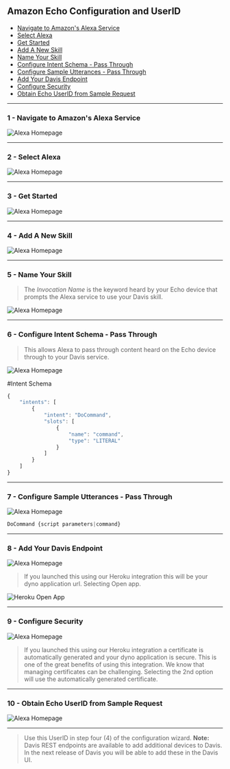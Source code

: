 ## Amazon Echo Configuration and UserID

- [Navigate to Amazon's Alexa Service](https://github.com/ruxit/davis-server/blob/master/setup/echo.md#1---navigate-to-amazons-alexa-service)
- [Select Alexa](https://github.com/ruxit/davis-server/blob/master/setup/echo.md#2---select-alexa)
- [Get Started](https://github.com/ruxit/davis-server/blob/master/setup/echo.md#3---get-started)
- [Add A New Skill](https://github.com/ruxit/davis-server/blob/master/setup/echo.md#4---add-a-new-skill)
- [Name Your Skill](https://github.com/ruxit/davis-server/blob/master/setup/echo.md#5---name-your-skill)
- [Configure Intent Schema - Pass Through](https://github.com/ruxit/davis-server/blob/master/setup/echo.md#6---configure-intent-schema---pass-through)
- [Configure Sample Utterances - Pass Through](https://github.com/ruxit/davis-server/blob/master/setup/echo.md#7---configure-sample-utterances---pass-through)
- [Add Your Davis Endpoint](https://github.com/ruxit/davis-server/blob/master/setup/echo.md#8---add-your-davis-endpoint)
- [Configure Security](https://github.com/ruxit/davis-server/blob/master/setup/echo.md#9---configure-security)
- [Obtain Echo UserID from Sample Request](https://github.com/ruxit/davis-server/blob/master/setup/echo.md#10---obtain-echo-userid-from-sample-request)

***
### 1 - Navigate to Amazon's Alexa Service
![Alexa Homepage](https://s3.amazonaws.com/dynatrace-davis/assets/images/docs/alex-token-1.png)
***
### 2 - Select Alexa
![Alexa Homepage](https://s3.amazonaws.com/dynatrace-davis/assets/images/docs/alex-token-2.png)
***
### 3 - Get Started
![Alexa Homepage](https://s3.amazonaws.com/dynatrace-davis/assets/images/docs/alex-token-3.png)
***
### 4 - Add A New Skill
![Alexa Homepage](https://s3.amazonaws.com/dynatrace-davis/assets/images/docs/alex-token-4.png)
***
### 5 - Name Your Skill

> The *Invocation Name* is the keyword heard by your Echo device that prompts the Alexa service to use your Davis skill.

![Alexa Homepage](https://s3.amazonaws.com/dynatrace-davis/assets/images/docs/alex-token-5.png)
***
### 6 - Configure Intent Schema - Pass Through

> This allows Alexa to pass through content heard on the Echo device through to your Davis service.

![Alexa Homepage](https://s3.amazonaws.com/dynatrace-davis/assets/images/docs/alex-token-6-2.png)

#Intent Schema
````javascript
{
    "intents": [
        {
            "intent": "DoCommand",
            "slots": [
                {
                    "name": "command",
                    "type": "LITERAL"
                }
            ]
        }
    ]
}
````
***
### 7 - Configure Sample Utterances - Pass Through

![Alexa Homepage](https://s3.amazonaws.com/dynatrace-davis/assets/images/docs/alex-token-7.png)

````javascript
DoCommand {script parameters|command}
````
***
### 8 - Add Your Davis Endpoint 
![Alexa Homepage](https://s3.amazonaws.com/dynatrace-davis/assets/images/docs/alex-token-8.png)

>If you launched this using our Heroku integration this will be your dyno application url. Selecting Open app.

![Heroku Open App](https://s3.amazonaws.com/dynatrace-davis/assets/images/docs/heroku-open-app.png)

***
### 9 - Configure Security
![Alexa Homepage](https://s3.amazonaws.com/dynatrace-davis/assets/images/docs/alex-token-9.png)

>If you launched this using our Heroku integration a certificate is automatically generated and your dyno application is secure. This is one of the great benefits of using this integration. We know that managing certificates can be challenging. Selecting the 2nd option will use the automatically generated certificate.

***
### 10 - Obtain Echo UserID from Sample Request
![Alexa Homepage](https://s3.amazonaws.com/dynatrace-davis/assets/images/docs/alex-token-10.png)

***

> Use this UserID in step four (4) of the configuration wizard. 
> **Note:** Davis REST endpoints are available to add additional devices to Davis. In the next release of Davis you will be able to add these in the Davis UI. 